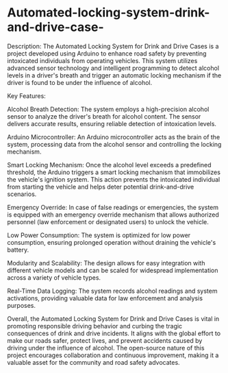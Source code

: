 # Automated-locking-system-drink-and-drive-case-

Description:
The Automated Locking System for Drink and Drive Cases is a project developed using Arduino to enhance road safety by preventing intoxicated individuals from operating vehicles. This system utilizes advanced sensor technology and intelligent programming to detect alcohol levels in a driver's breath and trigger an automatic locking mechanism if the driver is found to be under the influence of alcohol.

Key Features:

Alcohol Breath Detection: The system employs a high-precision alcohol sensor to analyze the driver's breath for alcohol content. The sensor delivers accurate results, ensuring reliable detection of intoxication levels.

Arduino Microcontroller: An Arduino microcontroller acts as the brain of the system, processing data from the alcohol sensor and controlling the locking mechanism.

Smart Locking Mechanism: Once the alcohol level exceeds a predefined threshold, the Arduino triggers a smart locking mechanism that immobilizes the vehicle's ignition system. This action prevents the intoxicated individual from starting the vehicle and helps deter potential drink-and-drive scenarios.

Emergency Override: In case of false readings or emergencies, the system is equipped with an emergency override mechanism that allows authorized personnel (law enforcement or designated users) to unlock the vehicle.

Low Power Consumption: The system is optimized for low power consumption, ensuring prolonged operation without draining the vehicle's battery.

Modularity and Scalability: The design allows for easy integration with different vehicle models and can be scaled for widespread implementation across a variety of vehicle types.

Real-Time Data Logging: The system records alcohol readings and system activations, providing valuable data for law enforcement and analysis purposes.

Overall, the Automated Locking System for Drink and Drive Cases is vital in promoting responsible driving behavior and curbing the tragic consequences of drink and drive incidents. It aligns with the global effort to make our roads safer, protect lives, and prevent accidents caused by driving under the influence of alcohol. The open-source nature of this project encourages collaboration and continuous improvement, making it a valuable asset for the community and road safety advocates.
